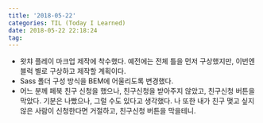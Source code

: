 ```yaml
---
title: '2018-05-22'
categories: TIL (Today I Learned)
date: 2018-05-22 22:18:24
tag:
---
```


- 왓챠 플레이 마크업 제작에 착수했다. 예전에는 전체 틀을 먼저 구상했지만, 이번엔 블럭 별로 구상하고 제작할 계획이다.
- Sass 폴더 구성 방식을 BEM에 어울리도록 변경했다.
- 어느 분께 페북 친구 신청을 했으나, 친구신청을 받아주지 않았고, 친구신청 버튼을 막았다. 기분은 나빴으나, 그럴 수도 있다고 생각했다. 나 또한 내가 친구 맺고 싶지 않은 사람이 신청한다면 거절하고, 친구신청 버튼을 막을테니.